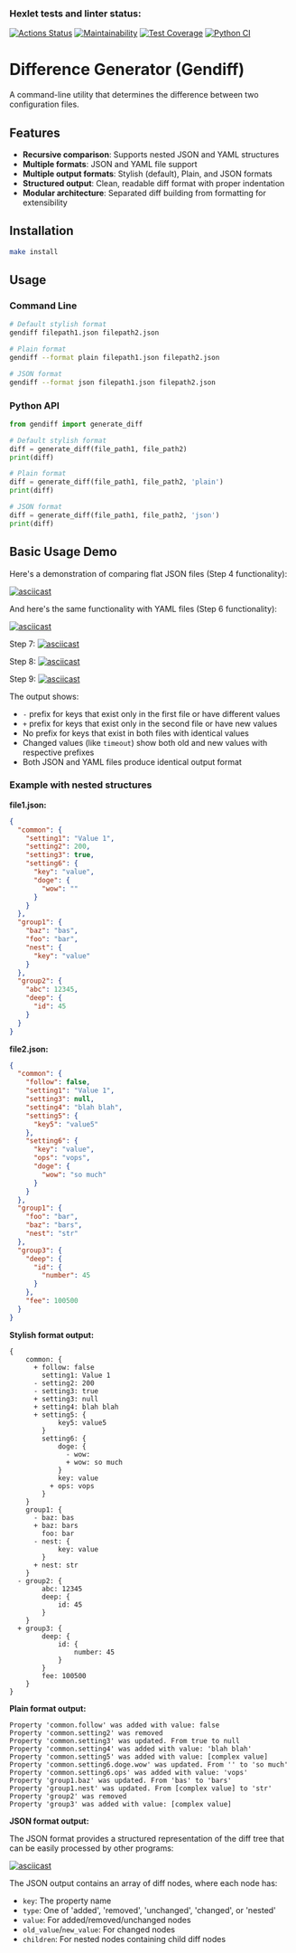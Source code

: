 ### Hexlet tests and linter status:
[![Actions Status](https://github.com/shtoporrr/python-project-50/actions/workflows/hexlet-check.yml/badge.svg)](https://github.com/shtoporrr/python-project-50/actions)
[![Maintainability](https://qlty.sh/badges/e6e05074-620c-46f8-a1da-8e3ea73cb832/maintainability.svg)](https://qlty.sh/gh/shtoporrr/projects/python-project-50)
[![Test Coverage](https://qlty.sh/badges/e6e05074-620c-46f8-a1da-8e3ea73cb832/test_coverage.svg)](https://qlty.sh/gh/shtoporrr/projects/python-project-50)
[![Python CI](https://github.com/shtoporrr/python-project-50/actions/workflows/python-ci.yml/badge.svg)](https://github.com/shtoporrr/python-project-50/actions/workflows/python-ci.yml)

# Difference Generator (Gendiff)

A command-line utility that determines the difference between two configuration files.

## Features

- **Recursive comparison**: Supports nested JSON and YAML structures
- **Multiple formats**: JSON and YAML file support
- **Multiple output formats**: Stylish (default), Plain, and JSON formats
- **Structured output**: Clean, readable diff format with proper indentation
- **Modular architecture**: Separated diff building from formatting for extensibility

## Installation

```bash
make install
```

## Usage

### Command Line

```bash
# Default stylish format
gendiff filepath1.json filepath2.json

# Plain format
gendiff --format plain filepath1.json filepath2.json

# JSON format
gendiff --format json filepath1.json filepath2.json
```

### Python API

```python
from gendiff import generate_diff

# Default stylish format
diff = generate_diff(file_path1, file_path2)
print(diff)

# Plain format
diff = generate_diff(file_path1, file_path2, 'plain')
print(diff)

# JSON format
diff = generate_diff(file_path1, file_path2, 'json')
print(diff)
```

## Basic Usage Demo

Here's a demonstration of comparing flat JSON files (Step 4 functionality):

[![asciicast](https://asciinema.org/a/AKrpRE9FkIQjq3SlHJBR0HQYf.svg)](https://asciinema.org/a/AKrpRE9FkIQjq3SlHJBR0HQYf)

And here's the same functionality with YAML files (Step 6 functionality):

[![asciicast](https://asciinema.org/a/CPIJgQXSgUl48YYRqgPKsxpIO.svg)](https://asciinema.org/a/CPIJgQXSgUl48YYRqgPKsxpIO)

Step 7:
[![asciicast](https://asciinema.org/a/On8Yg4dey0nBLVJemXeWymXJy.svg)](https://asciinema.org/a/On8Yg4dey0nBLVJemXeWymXJy)

Step 8:
[![asciicast](https://asciinema.org/a/4M5l4QSHnaZrxA5GUaNJZEi1s.svg)](https://asciinema.org/a/4M5l4QSHnaZrxA5GUaNJZEi1s)

Step 9:
[![asciicast](https://asciinema.org/a/5MmwQmKwdbufho7p4oQ15Zeyo.svg)](https://asciinema.org/a/5MmwQmKwdbufho7p4oQ15Zeyo)

The output shows:
- `-` prefix for keys that exist only in the first file or have different values
- `+` prefix for keys that exist only in the second file or have new values  
- No prefix for keys that exist in both files with identical values
- Changed values (like `timeout`) show both old and new values with respective prefixes
- Both JSON and YAML files produce identical output format

### Example with nested structures

**file1.json:**
```json
{
  "common": {
    "setting1": "Value 1",
    "setting2": 200,
    "setting3": true,
    "setting6": {
      "key": "value",
      "doge": {
        "wow": ""
      }
    }
  },
  "group1": {
    "baz": "bas",
    "foo": "bar",
    "nest": {
      "key": "value"
    }
  },
  "group2": {
    "abc": 12345,
    "deep": {
      "id": 45
    }
  }
}
```

**file2.json:**
```json
{
  "common": {
    "follow": false,
    "setting1": "Value 1",
    "setting3": null,
    "setting4": "blah blah",
    "setting5": {
      "key5": "value5"
    },
    "setting6": {
      "key": "value",
      "ops": "vops",
      "doge": {
        "wow": "so much"
      }
    }
  },
  "group1": {
    "foo": "bar",
    "baz": "bars",
    "nest": "str"
  },
  "group3": {
    "deep": {
      "id": {
        "number": 45
      }
    },
    "fee": 100500
  }
}
```

**Stylish format output:**
```
{
    common: {
      + follow: false
        setting1: Value 1
      - setting2: 200
      - setting3: true
      + setting3: null
      + setting4: blah blah
      + setting5: {
            key5: value5
        }
        setting6: {
            doge: {
              - wow: 
              + wow: so much
            }
            key: value
          + ops: vops
        }
    }
    group1: {
      - baz: bas
      + baz: bars
        foo: bar
      - nest: {
            key: value
        }
      + nest: str
    }
  - group2: {
        abc: 12345
        deep: {
            id: 45
        }
    }
  + group3: {
        deep: {
            id: {
                number: 45
            }
        }
        fee: 100500
    }
}
```

**Plain format output:**
```
Property 'common.follow' was added with value: false
Property 'common.setting2' was removed
Property 'common.setting3' was updated. From true to null
Property 'common.setting4' was added with value: 'blah blah'
Property 'common.setting5' was added with value: [complex value]
Property 'common.setting6.doge.wow' was updated. From '' to 'so much'
Property 'common.setting6.ops' was added with value: 'vops'
Property 'group1.baz' was updated. From 'bas' to 'bars'
Property 'group1.nest' was updated. From [complex value] to 'str'
Property 'group2' was removed
Property 'group3' was added with value: [complex value]
```

**JSON format output:**

The JSON format provides a structured representation of the diff tree that can be easily processed by other programs:

[![asciicast](https://asciinema.org/a/AS6wAwOC3QfAukOAFu87xxae5.svg)](https://asciinema.org/a/AS6wAwOC3QfAukOAFu87xxae5)

The JSON output contains an array of diff nodes, where each node has:
- `key`: The property name
- `type`: One of 'added', 'removed', 'unchanged', 'changed', or 'nested'
- `value`: For added/removed/unchanged nodes
- `old_value`/`new_value`: For changed nodes
- `children`: For nested nodes containing child diff nodes